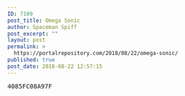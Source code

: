 ```yaml
---
ID: 7109
post_title: Omega Sonic
author: Spaceman Spiff
post_excerpt: ""
layout: post
permalink: >
  https://portalrepository.com/2018/08/22/omega-sonic/
published: true
post_date: 2018-08-22 12:57:15
---
```

<pre>4085FC08A97F</pre>
